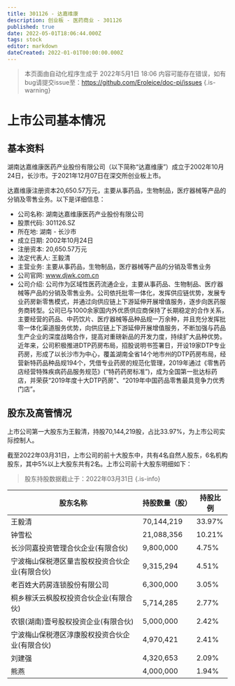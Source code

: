 ```yaml
---
title: 301126 - 达嘉维康
description: 创业板 - 医药商业 - 301126
published: true
date: 2022-05-01T18:06:44.000Z
tags: stock
editor: markdown
dateCreated: 2022-01-01T00:00:00.000Z
---
```


> 本页面由自动化程序生成于 2022年5月1日 18:06
> 内容可能存在错误，如有bug请提交issue至：https://github.com/Eroleice/doc-pi/issues
{.is-warning}

# 上市公司基本情况

## 基本资料

湖南达嘉维康医药产业股份有限公司（以下简称“达嘉维康”）成立于2002年10月24日，长沙市。于2021年12月07日在深交所创业板上市。

达嘉维康注册资本20,650.57万元，主要从事药品，生物制品，医疗器械等产品的分销及零售业务。以下是详细信息：

- 公司名称: 湖南达嘉维康医药产业股份有限公司
- 股票代码: 301126.SZ
- 所在地: 湖南 - 长沙市
- 成立日期: 2002年10月24日
- 注册资本: 20,650.57万元
- 法定代表人: 王毅清
- 主营业务: 主要从事药品，生物制品，医疗器械等产品的分销及零售业务
- 公司官网: www.djwk.com.cn
- 公司介绍: 公司作为区域性医药流通企业，主要从事药品、生物制品、医疗器械等产品的分销及零售业务。公司依托批零一体化，发挥供应链优势，发展专业药房新零售模式，并通过向供应链上下游延伸开展增值服务，逐步向医药服务商转型。公司已与1000余家国内外优质供应商保持了长期稳定的合作关系，主要经营的药品、中药饮片、医疗器械等品种品规一万余种，并且充分发挥批零一体化渠道服务优势，向供应链上下游延伸开展增值服务，不断加强与药品生产企业的深度战略合作，提高对重磅新品的开发力度，持续扩大品种优势。近年来，公司积极推进DTP药房布局，招股说明书签署日，开设19家DTP专业药房，形成了以长沙市为中心，覆盖湖南全省14个地市州的DTP药房布局，经营新特药品种品规194个，凭借专业药房的规范化管理，2019年通过《零售药店经营特殊疾病药品服务规范》(“特药药房标准”)，成为全国第一批达标药店，并荣获“2019年度十大DTP药房”、“2019年中国药品零售最具竞争力优秀门店”。


## 股东及高管情况

上市公司第一大股东为王毅清，持股70,144,219股，占比33.97%，为上市公司实际控制人。

截至2022年03月31日，上市公司的前十大股东中，共有4名自然人股东，6名机构股东，其中5%以上大股东共有2名。上市公司前十大股东明细如下：

> 股东持股数据截止于：2022年03月31日
{.is-info}

| 股东名称 | 持股数量（股） | 持股比例 |
| --- | --- | --- |
| 王毅清 | 70,144,219 | 33.97% |
| 钟雪松 | 21,088,356 | 10.21% |
| 长沙同嘉投资管理合伙企业(有限合伙) | 9,800,000 | 4.75% |
| 宁波梅山保税港区量吉股权投资合伙企业(有限合伙) | 9,315,294 | 4.51% |
| 老百姓大药房连锁股份有限公司 | 6,300,000 | 3.05% |
| 桐乡稼沃云枫股权投资合伙企业(有限合伙) | 5,714,285 | 2.77% |
| 农银(湖南)壹号股权投资企业(有限合伙) | 5,000,000 | 2.42% |
| 宁波梅山保税港区淳康股权投资合伙企业(有限合伙) | 4,970,421 | 2.41% |
| 刘建强 | 4,320,653 | 2.09% |
| 熊燕 | 4,000,000 | 1.94% |




